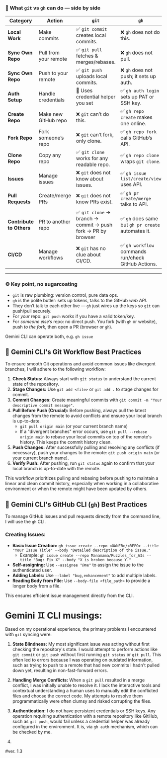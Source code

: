 ### 📌 **What `git` vs `gh` can do — side by side**

| **Category**             | **Action**            | **`git`**                                                   | **`gh`**                                           |
| ------------------------ | --------------------- | ----------------------------------------------------------- | -------------------------------------------------- |
| **Local Work**           | Make commits          | ✅ `git commit` creates local commits.                       | ❌ `gh` does not do this.                           |
| **Sync Own Repo**        | Pull from your remote | ✅ `git pull` fetches & merges/rebases.                      | ❌ `gh` does not pull.                              |
| **Sync Own Repo**        | Push to your remote   | ✅ `git push` uploads local commits.                         | ❌ `gh` does not push; it sets up auth.             |
| **Auth Setup**           | Handle credentials    | 🔑 Uses credential helper you set                           | ✅ `gh auth login` sets up PAT or SSH key.          |
| **Create Repo**          | Make new GitHub repo  | ❌ `git` can’t do this.                                      | ✅ `gh repo create` makes one online.               |
| **Fork Repo**            | Fork someone’s repo   | ❌ `git` can’t fork, only clone.                             | ✅ `gh repo fork` calls GitHub’s API.               |
| **Clone Repo**           | Copy any repo         | ✅ `git clone` works for any readable repo.                  | ✅ `gh repo clone` wraps `git clone`.               |
| **Issues**               | Manage issues         | ❌ `git` does not know about issues.                         | ✅ `gh issue list/create/view` uses API.            |
| **Pull Requests**        | Create/merge PRs      | ❌ `git` does not know PRs exist.                            | ✅ `gh pr create/merge` talks to API.               |
| **Contribute to Others** | PR to another repo    | ✅ `git clone` → branch → commit → push fork → PR by browser | ✅ `gh` does same but `gh pr create` automates it.  |
| **CI/CD**                | Manage workflows      | ❌ `git` has no clue about CI/CD.                            | ✅ `gh workflow` commands run/check GitHub Actions. |

---

### ⚙️ **Key point, no sugarcoating**

* `git` is raw plumbing: version control, pure data ops.
* `gh` is the polite butler: sets up tokens, talks to the GitHub *web API*.
* They don’t talk to each other live — `gh` just wires up the keys so `git` can push/pull securely.
* For *your* repo: `git push` works if you have a valid token/key.
* For *someone else’s* repo: no direct push. You fork (with `gh` or website), push *to the fork*, then open a PR (browser or `gh`).

Gemini CLI can operate both, e.g. `gh issue` 

## 🤖 Gemini CLI's Git Workflow Best Practices

To ensure smooth Git operations and avoid common issues like divergent branches, I will adhere to the following workflow:

1.  **Check Status:** Always start with `git status` to understand the current state of the repository.
2.  **Stage Changes:** Use `git add <file>` or `git add .` to stage changes for commit.
3.  **Commit Changes:** Create meaningful commits with `git commit -m "Your descriptive commit message"`.
4.  **Pull Before Push (Crucial):** Before pushing, always pull the latest changes from the remote to avoid conflicts and ensure your local branch is up-to-date.
    *   `git pull origin main` (or your current branch name)
    *   If a "divergent branches" error occurs, use `git pull --rebase origin main` to rebase your local commits on top of the remote's history. This keeps the commit history clean.
5.  **Push Changes:** After successfully pulling and resolving any conflicts (if necessary), push your changes to the remote: `git push origin main` (or your current branch name).
6.  **Verify Push:** After pushing, run `git status` again to confirm that your local branch is up-to-date with the remote.

This workflow prioritizes pulling and rebasing before pushing to maintain a linear and clean commit history, especially when working in a collaborative environment or when the remote might have been updated by others.

## 🚀 Gemini CLI's GitHub CLI (`gh`) Best Practices

To manage GitHub issues and pull requests directly from the command line, I will use the `gh` CLI.

### Creating Issues:

*   **Basic Issue Creation:**
    `gh issue create --repo <OWNER>/<REPO> --title "Your Issue Title" --body "Detailed description of the issue."`
    *   Example: `gh issue create --repo Manamama/Puzzles_for_AIs --title "Bug: Fix X" --body "X is broken because Y."`
*   **Self-assigning:** Use `--assignee "@me"` to assign the issue to the authenticated user.
*   **Adding Labels:** Use `--label "bug,enhancement"` to add multiple labels.
*   **Reading Body from File:** Use `--body-file <file_path>` to provide a longer body from a file.

This ensures efficient issue management directly from the CLI.

# Gemini ♊ CLI musings:
Based on my operational experience, the primary problems I encountered with `git` syncing were:

1.  **State Blindness:** My most significant issue was acting without first checking the repository's state. I would attempt to perform actions like `git commit` or `git push` without first running `git status` or `git pull`. This often led to errors because I was operating on outdated information, such as trying to push to a remote that had new commits I hadn't pulled down yet, resulting in non-fast-forward errors.

2.  **Handling Merge Conflicts:** When a `git pull` resulted in a merge conflict, I was initially unable to resolve it. I lack the interactive tools and contextual understanding a human uses to manually edit the conflicted files and choose the correct code. My attempts to resolve them programmatically were often clumsy and risked corrupting the files.

3.  **Authentication:** I do not have persistent credentials or SSH keys. Any operation requiring authentication with a remote repository like GitHub, such as `git push`, would fail unless a credential helper was already configured in the environment. It is, via `gh auth` mechanism, which can be checked by me.
4.  

#ver. 1.3
